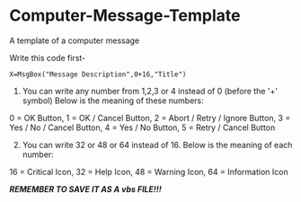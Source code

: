 # Computer-Message-Template
A template of a computer message

Write this code first-
```
X=MsgBox("Message Description",0+16,"Title") 
```
1.  You can write any number from 1,2,3 or 4 instead of 0 (before the '+' symbol) 
Below is the meaning of these numbers:

0 = OK Button, 
1 = OK / Cancel Button, 
2 = Abort / Retry / Ignore Button, 
3 = Yes / No / Cancel Button, 
4 = Yes / No Button, 
5 = Retry / Cancel Button

2.  You can write 32 or 48 or 64 instead of 16.
Below is the meaning of each number:

16 = Critical Icon, 
32 = Help Icon, 
48 = Warning Icon, 
64 = Information Icon


***REMEMBER TO SAVE IT AS A vbs FILE!!!***
